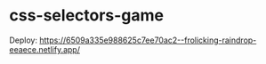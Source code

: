 # css-selectors-game
Deploy: https://6509a335e988625c7ee70ac2--frolicking-raindrop-eeaece.netlify.app/
